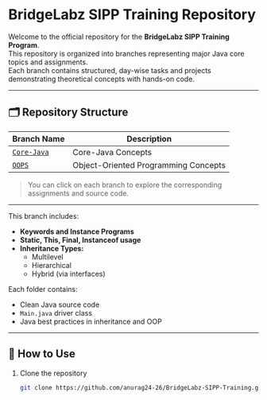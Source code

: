 # BridgeLabz SIPP Training Repository

Welcome to the official repository for the **BridgeLabz SIPP Training Program**.  
This repository is organized into branches representing major Java core topics and assignments.  
Each branch contains structured, day-wise tasks and projects demonstrating theoretical concepts with hands-on code.

---

## 🗂️ Repository Structure

| Branch Name                                                                           | Description                          |
| ------------------------------------------------------------------------------------- | ------------------------------------ |
| [`Core-Java`](https://github.com/anurag24-26/BridgeLabz-SIPP-Training/tree/Core-Java) | Core-Java Concepts                   |
| [`OOPS`](https://github.com/anurag24-26/BridgeLabz-SIPP-Training/tree/OOPS)           | Object-Oriented Programming Concepts |

> You can click on each branch to explore the corresponding assignments and source code.

---

This branch includes:

- **Keywords and Instance Programs**
- **Static, This, Final, Instanceof usage**
- **Inheritance Types:**
  - Multilevel
  - Hierarchical
  - Hybrid (via interfaces)

Each folder contains:

- Clean Java source code
- `Main.java` driver class
- Java best practices in inheritance and OOP

---

## 📘 How to Use

1. Clone the repository
   ```bash
   git clone https://github.com/anurag24-26/BridgeLabz-SIPP-Training.git
   ```
